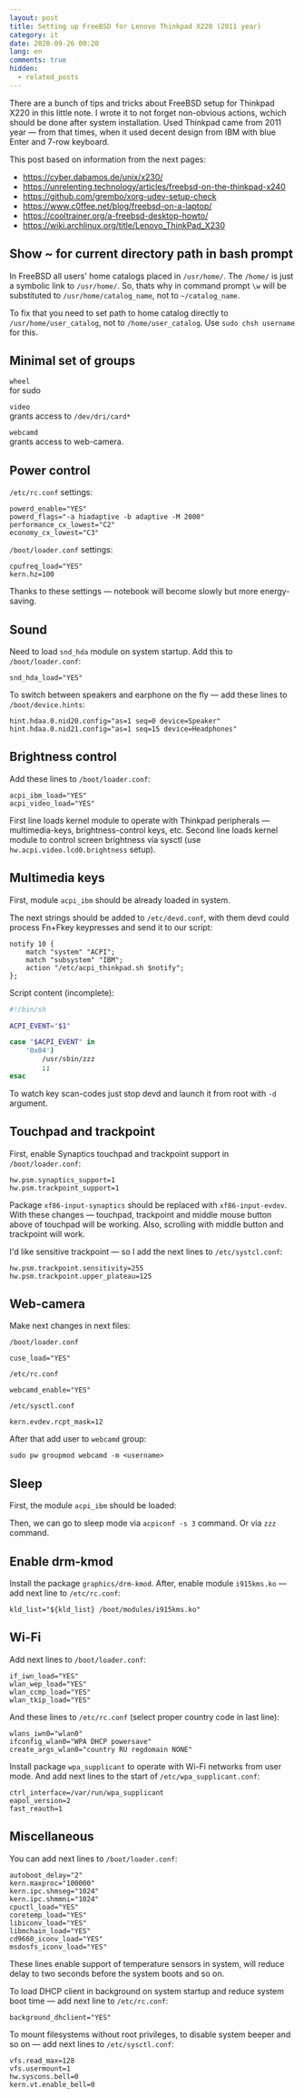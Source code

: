 ```yaml
---
layout: post
title: Setting up FreeBSD for Lenovo Thinkpad X220 (2011 year)
category: it
date: 2020-09-26 00:20
lang: en
comments: true
hidden:
  - related_posts
---
```


There are a bunch of tips and tricks about FreeBSD setup for Thinkpad
X220 in this little note. I wrote it to not forget non-obvious actions,
wchich should be done after system installation. Used Thinkpad came from
2011 year — from that times, when it used decent design from IBM with
blue Enter and 7-row keyboard.

This post based on information from the next pages:

- <https://cyber.dabamos.de/unix/x230/>
- <https://unrelenting.technology/articles/freebsd-on-the-thinkpad-x240>
- <https://github.com/grembo/xorg-udev-setup-check>
- <https://www.c0ffee.net/blog/freebsd-on-a-laptop/>
- <https://cooltrainer.org/a-freebsd-desktop-howto/>
- <https://wiki.archlinux.org/title/Lenovo_ThinkPad_X230>

## Show ~ for current directory path in bash prompt

In FreeBSD all users' home catalogs placed in `/usr/home/`. The `/home/`
is just a symbolic link to `/usr/home/`. So, thats why in command prompt
`\w` will be substituted to `/usr/home/catalog_name`, not to
`~/catalog_name`.

To fix that you need to set path to home catalog directly to
`/usr/home/user_catalog`, not to `/home/user_catalog`. Use
`sudo chsh username` for this.

## Minimal set of groups

`wheel`  
for sudo

`video`  
grants access to `/dev/dri/card*`

`webcamd`  
grants access to web-camera.

## Power control

`/etc/rc.conf` settings:

``` example
powerd_enable="YES"
powerd_flags="-a hiadaptive -b adaptive -M 2000"
performance_cx_lowest="C2"
economy_cx_lowest="C3"
```

`/boot/loader.conf` settings:

``` example
cpufreq_load="YES"
kern.hz=100
```

Thanks to these settings — notebook will become slowly but more
energy-saving.

## Sound

Need to load `snd_hda` module on system startup. Add this to
`/boot/loader.conf`:

``` example
snd_hda_load="YES"
```

To switch between speakers and earphone on the fly — add these lines to
`/boot/device.hints`:

``` example
hint.hdaa.0.nid20.config="as=1 seq=0 device=Speaker"
hint.hdaa.0.nid21.config="as=1 seq=15 device=Headphones"
```

## Brightness control

Add these lines to `/boot/loader.conf`:

``` example
acpi_ibm_load="YES"
acpi_video_load="YES"
```

First line loads kernel module to operate with Thinkpad peripherals —
multimedia-keys, brightness-control keys, etc. Second line loads kernel
module to control screen brightness via sysctl (use
`hw.acpi.video.lcd0.brightness` setup).

## Multimedia keys

First, module `acpi_ibm` should be already loaded in system.

The next strings should be added to `/etc/devd.conf`, with them devd
could process Fn+Fkey keypresses and send it to our script:

``` example
notify 10 {
    match "system" "ACPI";
    match "subsystem" "IBM";
    action "/etc/acpi_thinkpad.sh $notify";
};
```

Script content (incomplete):

``` bash
#!/bin/sh

ACPI_EVENT="$1"

case "$ACPI_EVENT" in
    '0x04')
        /usr/sbin/zzz
        ;;
esac
```

To watch key scan-codes just stop devd and launch it from root with `-d`
argument.

## Touchpad and trackpoint

First, enable Synaptics touchpad and trackpoint support in
`/boot/loader.conf`:

``` example
hw.psm.synaptics_support=1
hw.psm.trackpoint_support=1
```

Package `xf86-input-synaptics` should be replaced with
`xf86-input-evdev`. With these changes — touchpad, trackpoint and middle
mouse button above of touchpad will be working. Also, scrolling with
middle button and trackpoint will work.

I'd like sensitive trackpoint — so I add the next lines to
`/etc/systcl.conf`:

``` example
hw.psm.trackpoint.sensitivity=255
hw.psm.trackpoint.upper_plateau=125
```

## Web-camera

Make next changes in next files:

`/boot/loader.conf`  
``` example
cuse_load="YES"
```

`/etc/rc.conf`  
``` example
webcamd_enable="YES"
```

`/etc/sysctl.conf`  
``` example
kern.evdev.rcpt_mask=12
```

After that add user to `webcamd` group:

``` example
sudo pw groupmod webcamd -m <username>
```

## Sleep

First, the module `acpi_ibm` should be loaded:

Then, we can go to sleep mode via `acpiconf -s 3` command. Or via `zzz`
command.

## Enable drm-kmod

Install the package `graphics/drm-kmod`. After, enable module
`i915kms.ko` — add next line to `/etc/rc.conf`:

``` example
kld_list="${kld_list} /boot/modules/i915kms.ko"
```

## Wi-Fi

Add next lines to `/boot/loader.conf`:

``` example
if_iwn_load="YES"
wlan_wep_load="YES"
wlan_ccmp_load="YES"
wlan_tkip_load="YES"
```

And these lines to `/etc/rc.conf` (select proper country code in last
line):

``` example
wlans_iwn0="wlan0"
ifconfig_wlan0="WPA DHCP powersave"
create_args_wlan0="country RU regdomain NONE"
```

Install package `wpa_supplicant` to operate with Wi-Fi networks from
user mode. And add next lines to the start of
`/etc/wpa_supplicant.conf`:

``` example
ctrl_interface=/var/run/wpa_supplicant
eapol_version=2
fast_reauth=1
```

## Miscellaneous

You can add next lines to `/boot/loader.conf`:

``` example
autoboot_delay="2"
kern.maxproc="100000"
kern.ipc.shmseg="1024"
kern.ipc.shmmni="1024"
cpuctl_load="YES"
coretemp_load="YES"
libiconv_load="YES"
libmchain_load="YES"
cd9660_iconv_load="YES"
msdosfs_iconv_load="YES"
```

These lines enable support of temperature sensors in system, will reduce
delay to two seconds before the system boots and so on.

To load DHCP client in background on system startup and reduce system
boot time — add next line to `/etc/rc.conf`:

``` example
background_dhclient="YES"
```

To mount filesystems without root privileges, to disable system beeper
and so on — add next lines to `/etc/sysctl.conf`:

``` example
vfs.read_max=128
vfs.usermount=1
hw.syscons.bell=0
kern.vt.enable_bell=0
```
